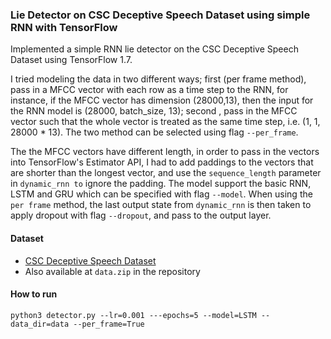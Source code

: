 ### Lie Detector on CSC Deceptive Speech Dataset using simple RNN with TensorFlow

Implemented a simple RNN lie detector on the CSC Deceptive Speech Dataset using TensorFlow 1.7.

I tried modeling the data in two different ways; first (per frame method), pass in a MFCC vector with each row as a time step to the RNN, for instance, if the MFCC vector has dimension (28000,13), then the input for the RNN model is (28000, batch_size, 13); second , pass in the MFCC vector such that the whole vector is treated as the same time step, i.e. (1, 1, 28000 * 13). The two method can be selected using flag `--per_frame`.

The the MFCC vectors have different length, in order to pass in the vectors into TensorFlow's Estimator API, I had to add paddings to the vectors that are shorter than the longest vector, and use the `sequence_length` parameter in `dynamic_rnn to` ignore the padding. The model support the basic RNN, LSTM and GRU which can be specified with flag `--model`. When using the `per frame` method, the last output state from `dynamic_rnn` is then taken to apply dropout with flag `--dropout`, and pass to the output layer.

#### Dataset
- [CSC Deceptive Speech Dataset](https://catalog.ldc.upenn.edu/LDC2013S09)
- Also available at `data.zip` in the repository

#### How to run
`python3 detector.py --lr=0.001 ---epochs=5 --model=LSTM --data_dir=data --per_frame=True`